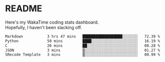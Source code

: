 # README

Here's my WakaTime coding stats dashboard.  
Hopefully, I haven't been slacking off.

<!--START_SECTION:waka-->

```txt
Markdown           3 hrs 47 mins   ██████████████████░░░░░░░   72.39 %
Python             50 mins         ████░░░░░░░░░░░░░░░░░░░░░   16.19 %
C                  26 mins         ██░░░░░░░░░░░░░░░░░░░░░░░   08.28 %
JSON               3 mins          ▒░░░░░░░░░░░░░░░░░░░░░░░░   01.27 %
SRecode Template   3 mins          ▒░░░░░░░░░░░░░░░░░░░░░░░░   00.99 %
```

<!--END_SECTION:waka-->
